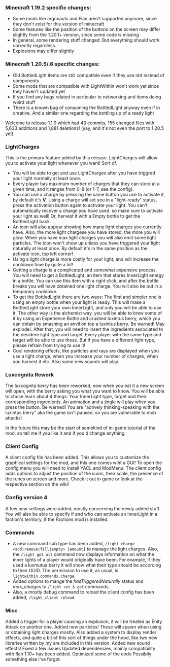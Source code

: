 ### Minecraft 1.19.2 specific changes:
- Some mods like argonauts and Flan aren't supported anymore, since they don't exist for this version of minecraft
- Some features like the position of the buttons on the screen may differ slightly from the 1.20.1+ version, since some code is missing
- In general, some rendering stuff changed. But everything should work correctly regardless.
- Explosions may differ slightly

### Minecraft 1.20.5/.6 specific changes:
- Old BottledLight items are still compatible even if they use nbt instead of components
- Some mods that are compatible with LightWithin won't work yet since they haven't updated yet
- If you find any bugs related in particular to networking and items doing weird stuff
- There is a known bug of consuming the BottledLight anyway even if in creative. And a similar one regarding the bottling up of a ready light

Welcome to release 1.1.0 which had 43 commits, 155 changed files with 5,633 additions and 1,881 deletions! (yay, and it's not even the port to 1.20.5 yet)

### LightCharges
This is the primary feature added by this release. LightCharges will allow you to activate your light whenever you want! Sort of.

- You will be able to get and use LightCharges after you have triggred your light normally at least once. 
- Every player has maximum number of charges that they can store at a given time, and it ranges from 0-8 (or 1-7, see the config). 
- You can use a charge by pressing the same button you use to activate it, by default it's **V**. Using a charge will set you in a "light-ready" status, press the activation button again to activate your light. You can't automatically recover a charge you have used, so make sure to activate your light as well! Or, harvest it with a Empty bottle to get the BottledLight back.
- An icon will also appear showing how many light charges you currently have. Also, the more light chargese you have stored, the more you will glow. When you have max light charges you will also emit some light particles. The icon won't show up unless you have triggered your light naturally at least once. By default it's in the same position as the activate icon, top left corner!
- Using a light charge is more costly for your light, and will increase the cooldown time by quite a lot!
- Getting a charge is a complicated and somewhat expensive process. You will need to get a BottledLight, an item that stores InnerLight energy in a bottle. You can use this item with a right click, and after the bottle breaks you will have obtained one light charge. You will also be put in a temporary cooldown.
- To get the BottledLight there are two ways: The first and simpler one is using an empty bottle when your light is ready. This will make a BottledLight store your own InnerLight, and only you will be able to use it. The other way is the alchemist way, you will be able to brew some of it by using an Experience Bottle and crushed luxintus berry, which you can obtain by smashing an anvil on top a luxintus berry. Be warned! May explode!. After that, you will need to insert the ingredients associated to the desidere light type and target. Every player with the same type and target will be able to use these. But if you have a different light type, please refrain from trying to use it!
- Cool rendering effects, like particles and rays are displayed when you use a light charge, when you increase your number of charges, when you harvest it etc. Also some new sounds will play.

### Luxcognita Rework
The luxcognita berry has been reworked, now when you eat it a new screen will open, with the berry asking you what you want to know. You will be able to chose learn about 4 things: Your InnerLight type, target and their corresponding ingredients. An animation and a jingle will play when you press the button. Be warned! You are "actively thinking-speaking with the luxintus berry" aka the game isn't paused, so you are vulnerable to mob attacks!

In the future this may be the start of somekind of in-game tutorial of the mod, so tell me if you like it and if you'd change anything.

### Client Config
A client config file has been added. This allows you to customize the graphical settings for the mod, and this one comes wiht a GUI! To open the config menu you will need to install YACL and ModMenu. The client config adds options to adjust the position of the icons, their scale, the presence of the runes on screen and more. Check it out in game or look at the respective section on the wiki!

### Config version 4
A few new settings were added, mostly concerning the newly added stuff. You will also be able to specify if and who can activate an InnerLight in a faction's territory, if the Factions mod is installed.

### Commands
- A new command sub type has benn added, `/light charge <add|remove|fill|empty> [amount]` to manage the light charges. Also, the `/light get all` command now displays information on what the inner lights of a player would originally have been. For example, if they used a luxmutua berry it will show what their type should be according to their UUID. The permission to use it, as usual, is `lightwithin.commands.charge`.
- Added options to mange the *hasTriggeredNaturally* status and *max_charges* to `/light set & get` commands.
- Also, a mostly debug command to reload the client config has been added, `/light_client reload`. 

### Misc
Added a trigger for a player causing an explosion, it will be treated as Enity Attack on another one.
Added new particles! These will spawn when using or obtaining light charges mostly. Also added a system to display render effects, and quite a bit of this sort of things under the hood, like two new libraries written by my are included in this version.
Added new sound effects!
Fixed a few issues
Updated dependencies, mainly compatibility with flan 1.10+ has been added. 
Optimized some of the code
Possibily something else i've forgot.



